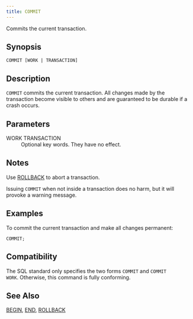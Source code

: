 ```yaml
---
title: COMMIT
---
```


<!--
Licensed to the Apache Software Foundation (ASF) under one
or more contributor license agreements.  See the NOTICE file
distributed with this work for additional information
regarding copyright ownership.  The ASF licenses this file
to you under the Apache License, Version 2.0 (the
"License"); you may not use this file except in compliance
with the License.  You may obtain a copy of the License at

  http://www.apache.org/licenses/LICENSE-2.0

Unless required by applicable law or agreed to in writing,
software distributed under the License is distributed on an
"AS IS" BASIS, WITHOUT WARRANTIES OR CONDITIONS OF ANY
KIND, either express or implied.  See the License for the
specific language governing permissions and limitations
under the License.
-->

Commits the current transaction.

## Synopsis<a id="topic1__section2"></a>

``` pre
COMMIT [WORK | TRANSACTION]
```

## Description<a id="topic1__section3"></a>

`COMMIT` commits the current transaction. All changes made by the transaction become visible to others and are guaranteed to be durable if a crash occurs.

## Parameters<a id="topic1__section4"></a>

<dt>WORK  
TRANSACTION  </dt>
<dd>Optional key words. They have no effect.</dd>

## Notes<a id="topic1__section5"></a>

Use [ROLLBACK](ROLLBACK.html) to abort a transaction.

Issuing `COMMIT` when not inside a transaction does no harm, but it will provoke a warning message.

## Examples<a id="topic1__section6"></a>

To commit the current transaction and make all changes permanent:

``` pre
COMMIT;
```

## Compatibility<a id="topic1__section7"></a>

The SQL standard only specifies the two forms `COMMIT` and `COMMIT           WORK`. Otherwise, this command is fully conforming.

## See Also<a id="topic1__section8"></a>

[BEGIN](BEGIN.html), [END](END.html), [ROLLBACK](ROLLBACK.html)
